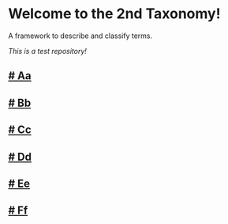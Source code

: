 # Welcome to the 2nd Taxonomy! 

A framework to describe and classify terms.

*This is a test repository!*

## [# Aa](Aa.md)

## [# Bb](Bb.md)

## [# Cc](Cc.md)

## [# Dd](Dd.md*)

## [# Ee](Ee.md)

## [# Ff](Ff.md)
